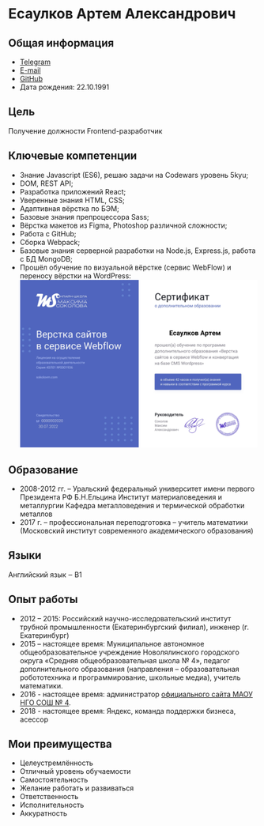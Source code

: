 # Есаулков Артем Александрович

## Общая информация
- [Telegram](https://t.me/ArtemEsaulkov)
- [E-mail](mailto:EsaulkovAA@inbox.ru)
- [GitHub](https://github.com/Artem-Esaulkov) 
- Дата рождения: 22.10.1991

## Цель
Получение должности Frontend-разработчик

## Ключевые компетенции
-	Знание Javascript (ES6), решаю задачи на Codewars уровень 5kyu;
- DOM, REST API;
-	Разработка приложений React;
-	Уверенные знания HTML, CSS;
- Адаптивная вёрстка по БЭМ;
- Базовые знания препроцессора Sass;
-	Вёрстка макетов из Figma, Photoshop различной сложности;
-	Работа с GitHub;
-	Сборка Webpack;
- Базовые знания серверной разработки на Node.js, Express.js, работа с БД MongoDB;
-	Прошёл обучение по визуальной вёрстке (сервис WebFlow) и переносу вёрстки на WordPress:
![Сертификат об обучении](https://github.com/Artem-Esaulkov/Artem-Esaulkov/blob/main/%D0%A1%D0%B5%D1%80%D1%82%D0%B8%D1%84%D0%B8%D0%BA%D0%B0%D1%82%20Webflow-Wordpress.jpg)

## Образование
-	2008-2012 гг. – Уральский федеральный университет имени первого Президента РФ Б.Н.Ельцина
Институт материаловедения и металлургии
Кафедра металловедения и термической обработки металлов
-	2017 г. – профессиональная переподготовка – учитель математики (Московский институт современного академического образования)

## Языки
Английский язык ‒ B1

## Опыт работы
-	2012 – 2015: Российский научно-исследовательский институт трубной промышленности (Екатеринбургский филиал), инженер (г. Екатеринбург)
-	2015 – настоящее время: Муниципальное автономное общеобразовательное учреждение Новолялинского городского округа «Средняя общеобразовательная школа № 4», педагог дополнительного образования (направления – образовательная робототехника и программирование, школьные медиа), учитель математики.
-	2016 - настоящее время: администратор [официального сайта МАОУ НГО СОШ № 4](http://4schoolngo.my1.ru).
-	2018 - настоящее время: Яндекс, команда поддержки бизнеса, асессор

## Мои преимущества
-	Целеустремлённость
-	Отличный уровень обучаемости
-	Самостоятельность
-	Желание работать и развиваться
-	Ответственность
-	Исполнительность
-	Аккуратность
